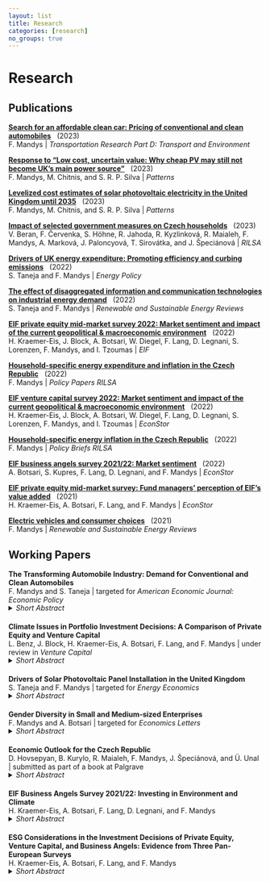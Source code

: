 ```yaml
---
layout: list
title: Research
categories: [research]
no_groups: true
---
```


# Research

## Publications

[**Search for an affordable clean car: Pricing of conventional and clean automobiles**](https://doi.org/10.1016/j.trd.2023.103738) &nbsp; (2023) <br>
<span class="underline">F. Mandys</span> | *Transportation Research Part D: Transport and Environment*

[**Response to “Low cost, uncertain value: Why cheap PV may still not become UK’s main power source”**](https://doi.org/10.1016/j.patter.2023.100753) &nbsp; (2023) <br>
F. Mandys, M. Chitnis, and S. R. P. Silva | *Patterns*

[**Levelized cost estimates of solar photovoltaic electricity in the United Kingdom until 2035**](https://doi.org/10.1016/j.patter.2023.100735) &nbsp; (2023) <br>
F. Mandys, M. Chitnis, and S. R. P. Silva | *Patterns*

[**Impact of selected government measures on Czech households**](https://www.rilsa.cz/2023/06/vyhodnoceni-dopadu-konsolidacniho-balicku/) &nbsp; (2023) <br>
V. Beran, F. Červenka, S. Höhne, R. Jahoda, R. Kyzlinková, R. Maialeh, <span class="underline">F. Mandys</span>, A. Marková, J. Paloncyová, T. Sirovátka, and J. Špeciánová | *RILSA*

[**Drivers of UK energy expenditure: Promoting efficiency and curbing emissions**](https://doi.org/10.1016/j.enpol.2022.113042) &nbsp; (2022) <br>
S. Taneja and F. Mandys | *Energy Policy*

[**The effect of disaggregated information and communication technologies on industrial energy demand**](https://doi.org/10.1016/j.rser.2022.112518) &nbsp; (2022) <br>
S. Taneja and F. Mandys | *Renewable and Sustainable Energy Reviews*

[**EIF private equity mid-market survey 2022: Market sentiment and impact of the current geopolitical & macroeconomic environment**](https://www.eif.org/news_centre/publications/EIF_Working_Paper_2022_85.htm) &nbsp; (2022) <br>
H. Kraemer-Eis, J. Block, A. Botsari, W. Diegel, F. Lang, D. Legnani, S. Lorenzen, F. Mandys, and I. Tzoumas | *EIF*

[**Household-specific energy expenditure and inflation in the Czech Republic**](https://www.rilsa.cz/2023/01/05/novy-policy-paper-rilsa-household-specific-energy-expenditure-and-inflation-in-the-czech-republic-energeticke-vydaje-domacnosti-a-inflace-v-ceske-republice/) &nbsp; (2022) <br>
F. Mandys | *Policy Papers RILSA*

[**EIF venture capital survey 2022: Market sentiment and impact of the current geopolitical & macroeconomic environment**](http://hdl.handle.net/10419/265477) &nbsp; (2022) <br>
H. Kraemer-Eis, J. Block, A. Botsari, W. Diegel, F. Lang, D. Legnani, S. Lorenzen, F. Mandys, and I. Tzoumas | *EconStor*

[**Household-specific energy inflation in the Czech Republic**](https://www.rilsa.cz/2022/09/denik-aktualne-cz-o-dopadech-energeticke-inflace-s-exkluzivnimi-informacemi-z-nove-analyzy-rilsa-nyni-zverejnujeme-policy-brief/) &nbsp; (2022) <br>
F. Mandys | *Policy Briefs RILSA*

[**EIF business angels survey 2021/22: Market sentiment**](http://hdl.handle.net/10419/263269) &nbsp; (2022) <br>
A. Botsari, S. Kupres, F. Lang, D. Legnani, and F. Mandys | *EconStor*

[**EIF private equity mid-market survey: Fund managers’ perception of EIF’s value added**](http://hdl.handle.net/10419/249252) &nbsp; (2021) <br>
H. Kraemer-Eis, A. Botsari, F. Lang, and F. Mandys | *EconStor*

[**Electric vehicles and consumer choices**](https://doi.org/10.1016/j.rser.2021.110874) &nbsp; (2021) <br>
F. Mandys | *Renewable and Sustainable Energy Reviews*



## Working Papers

**The Transforming Automobile Industry: Demand for Conventional and Clean Automobiles** <br>
F. Mandys and S. Taneja | targeted for *American Economic Journal: Economic Policy* 
<details style="margin-top: -15px; margin-bottom: 20px;"><summary><i>Short Abstract</i></summary>
Quantifying the demand dynamics for alternative fuel vehicles versus conventional vehicles, while accounting for consumer heterogeneity, price endogeneity, and realistic substitution patterns. A large vehicle dataset is constructed and a discrete-choice random-coefficient model (BLP) is applied.
</details>

**Climate Issues in Portfolio Investment Decisions: A Comparison of Private Equity and Venture Capital** <br>
L. Benz, J. Block, H. Kraemer-Eis, A. Botsari, F. Lang, and F. Mandys | under review in *Venture Capital*
<details style="margin-top: -15px; margin-bottom: 20px;"><summary><i>Short Abstract</i></summary>
Data from two EIF surveys is used to analyse and compare the underlying motives for private equity and venture capital firms to consider climate factors in the portfolio investment decisions.
</details>

**Drivers of Solar Photovoltaic Panel Installation in the United Kingdom** <br>
S. Taneja and F. Mandys | targeted for *Energy Economics*
<details style="margin-top: -15px; margin-bottom: 20px;"><summary><i>Short Abstract</i></summary>
Examining the key drivers that motivate consumers to install solar photovoltaic and solar water heating panels in the United Kingdom. The Understanding Society dataset is employed, and the binomial and ordered logit regressions are applied.
</details>

**Gender Diversity in Small and Medium-sized Enterprises** <br>
F. Mandys and A. Botsari | targeted for *Economics Letters*
<details style="margin-top: -15px; margin-bottom: 20px;"><summary><i>Short Abstract</i></summary>
Research into the key drivers of gender diversity in European small and medium-sized enterprises. Various CEO and firm characteristics are analysed and compared between private equity and venture capital investors.
</details>

**Economic Outlook for the Czech Republic** <br>
D. Hovsepyan, B. Kurylo, R. Maialeh, F. Mandys, J. Špeciánová, and Ü. Unal | submitted as part of a book at Palgrave
<details style="margin-top: -15px; margin-bottom: 20px;"><summary><i>Short Abstract</i></summary>
Extensive overview of the Czech labour market and its future outlook, focusing on the current macroeconomic situation, impact of inflation, energy crisis, remote working, and fiscal policies.
</details>

**EIF Business Angels Survey 2021/22: Investing in Environment and Climate** <br>
H. Kraemer-Eis, A. Botsari, F. Lang, D. Legnani, and F. Mandys
<details style="margin-top: -15px; margin-bottom: 20px;"><summary><i>Short Abstract</i></summary>
Extensive analysis of the implementation of climate-related considerations in investment decisions, in the area of business angel investing. A large dataset of the UK and 27 EU countries based on a 2021/22 EIF online survey is constructed.
</details>

**ESG Considerations in the Investment Decisions of Private Equity, Venture Capital, and Business Angels: Evidence from Three Pan-European Surveys** <br>
H. Kraemer-Eis, A. Botsari, F. Lang, and F. Mandys
<details style="margin-top: -15px; margin-bottom: 20px;"><summary><i>Short Abstract</i></summary>
Detailed analysis of the integration of ESG considerations and impact investing in the areas of private equity mid-market, venture capital, and business angel investing. An extensive dataset of the UK and 27 EU countries based on three EIF online surveys of 2020 is constructed.
</details>
